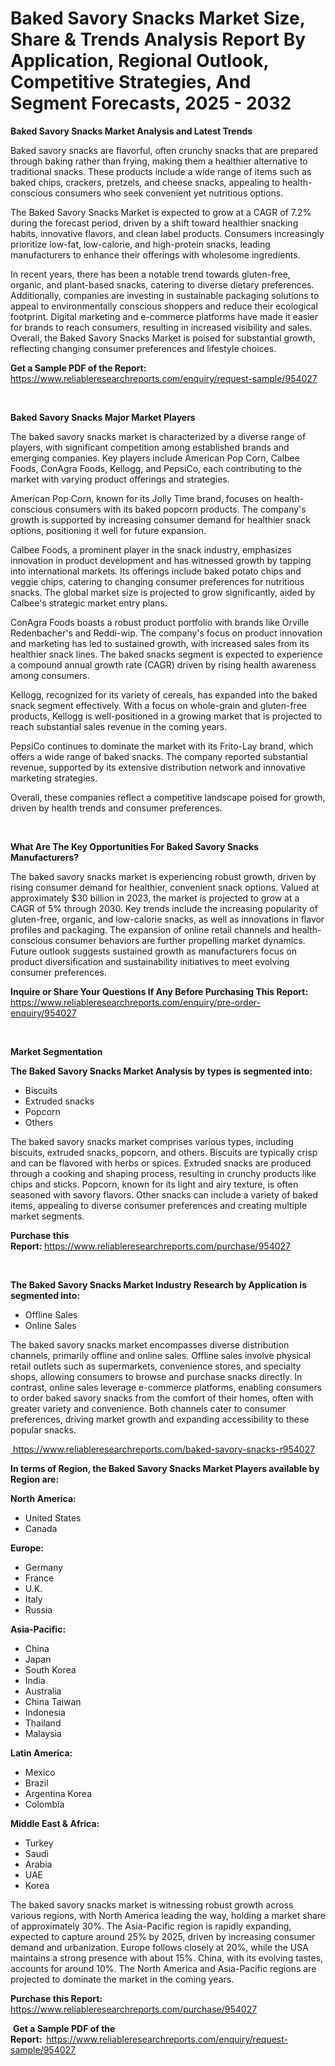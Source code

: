 <p><h1>Baked Savory Snacks Market Size, Share & Trends Analysis Report By Application, Regional Outlook, Competitive Strategies, And Segment Forecasts, 2025 - 2032</h1></p><p><strong>Baked Savory Snacks Market Analysis and Latest Trends</strong></p>
<p><p>Baked savory snacks are flavorful, often crunchy snacks that are prepared through baking rather than frying, making them a healthier alternative to traditional snacks. These products include a wide range of items such as baked chips, crackers, pretzels, and cheese snacks, appealing to health-conscious consumers who seek convenient yet nutritious options. </p><p>The Baked Savory Snacks Market is expected to grow at a CAGR of 7.2% during the forecast period, driven by a shift toward healthier snacking habits, innovative flavors, and clean label products. Consumers increasingly prioritize low-fat, low-calorie, and high-protein snacks, leading manufacturers to enhance their offerings with wholesome ingredients. </p><p>In recent years, there has been a notable trend towards gluten-free, organic, and plant-based snacks, catering to diverse dietary preferences. Additionally, companies are investing in sustainable packaging solutions to appeal to environmentally conscious shoppers and reduce their ecological footprint. Digital marketing and e-commerce platforms have made it easier for brands to reach consumers, resulting in increased visibility and sales. Overall, the Baked Savory Snacks Market is poised for substantial growth, reflecting changing consumer preferences and lifestyle choices.</p></p>
<p><strong>Get a Sample PDF of the Report:&nbsp;</strong> <a href="https://www.reliableresearchreports.com/enquiry/request-sample/954027?utm_campaign=3296&utm_medium=2&utm_source=Github&utm_content=ia&utm_term=18042025&utm_id=baked-savory-snacks">https://www.reliableresearchreports.com/enquiry/request-sample/954027</a></p>
<p>&nbsp;</p>
<p><strong>Baked Savory Snacks Major Market Players</strong></p>
<p><p>The baked savory snacks market is characterized by a diverse range of players, with significant competition among established brands and emerging companies. Key players include American Pop Corn, Calbee Foods, ConAgra Foods, Kellogg, and PepsiCo, each contributing to the market with varying product offerings and strategies.</p><p>American Pop Corn, known for its Jolly Time brand, focuses on health-conscious consumers with its baked popcorn products. The company's growth is supported by increasing consumer demand for healthier snack options, positioning it well for future expansion.</p><p>Calbee Foods, a prominent player in the snack industry, emphasizes innovation in product development and has witnessed growth by tapping into international markets. Its offerings include baked potato chips and veggie chips, catering to changing consumer preferences for nutritious snacks. The global market size is projected to grow significantly, aided by Calbee's strategic market entry plans.</p><p>ConAgra Foods boasts a robust product portfolio with brands like Orville Redenbacher's and Reddi-wip. The company's focus on product innovation and marketing has led to sustained growth, with increased sales from its healthier snack lines. The baked snacks segment is expected to experience a compound annual growth rate (CAGR) driven by rising health awareness among consumers.</p><p>Kellogg, recognized for its variety of cereals, has expanded into the baked snack segment effectively. With a focus on whole-grain and gluten-free products, Kellogg is well-positioned in a growing market that is projected to reach substantial sales revenue in the coming years.</p><p>PepsiCo continues to dominate the market with its Frito-Lay brand, which offers a wide range of baked snacks. The company reported substantial revenue, supported by its extensive distribution network and innovative marketing strategies.</p><p>Overall, these companies reflect a competitive landscape poised for growth, driven by health trends and consumer preferences.</p></p>
<p>&nbsp;</p>
<p><strong>What Are The Key Opportunities For Baked Savory Snacks Manufacturers?</strong></p>
<p><p>The baked savory snacks market is experiencing robust growth, driven by rising consumer demand for healthier, convenient snack options. Valued at approximately $30 billion in 2023, the market is projected to grow at a CAGR of 5% through 2030. Key trends include the increasing popularity of gluten-free, organic, and low-calorie snacks, as well as innovations in flavor profiles and packaging. The expansion of online retail channels and health-conscious consumer behaviors are further propelling market dynamics. Future outlook suggests sustained growth as manufacturers focus on product diversification and sustainability initiatives to meet evolving consumer preferences.</p></p>
<p><strong>Inquire or Share Your Questions If Any Before Purchasing This Report:</strong> <a href="https://www.reliableresearchreports.com/enquiry/pre-order-enquiry/954027?utm_campaign=3296&utm_medium=2&utm_source=Github&utm_content=ia&utm_term=18042025&utm_id=baked-savory-snacks">https://www.reliableresearchreports.com/enquiry/pre-order-enquiry/954027</a></p>
<p>&nbsp;</p>
<p><strong>Market Segmentation</strong></p>
<p><strong>The Baked Savory Snacks Market Analysis by types is segmented into:</strong></p>
<p><ul><li>Biscuits</li><li>Extruded snacks</li><li>Popcorn</li><li>Others</li></ul></p>
<p><p>The baked savory snacks market comprises various types, including biscuits, extruded snacks, popcorn, and others. Biscuits are typically crisp and can be flavored with herbs or spices. Extruded snacks are produced through a cooking and shaping process, resulting in crunchy products like chips and sticks. Popcorn, known for its light and airy texture, is often seasoned with savory flavors. Other snacks can include a variety of baked items, appealing to diverse consumer preferences and creating multiple market segments.</p></p>
<p><strong>Purchase this Report:&nbsp;</strong><a href="https://www.reliableresearchreports.com/purchase/954027?utm_campaign=3296&utm_medium=2&utm_source=Github&utm_content=ia&utm_term=18042025&utm_id=baked-savory-snacks">https://www.reliableresearchreports.com/purchase/954027</a></p>
<p>&nbsp;</p>
<p><strong>The Baked Savory Snacks Market Industry Research by Application is segmented into:</strong></p>
<p><ul><li>Offline Sales</li><li>Online Sales</li></ul></p>
<p><p>The baked savory snacks market encompasses diverse distribution channels, primarily offline and online sales. Offline sales involve physical retail outlets such as supermarkets, convenience stores, and specialty shops, allowing consumers to browse and purchase snacks directly. In contrast, online sales leverage e-commerce platforms, enabling consumers to order baked savory snacks from the comfort of their homes, often with greater variety and convenience. Both channels cater to consumer preferences, driving market growth and expanding accessibility to these popular snacks.</p></p>
<p><a href="https://www.reliableresearchreports.com/baked-savory-snacks-r954027?utm_campaign=3296&utm_medium=2&utm_source=Github&utm_content=ia&utm_term=18042025&utm_id=baked-savory-snacks">&nbsp;https://www.reliableresearchreports.com/baked-savory-snacks-r954027</a></p>
<p><strong>In terms of Region, the Baked Savory Snacks Market Players available by Region are:</strong></p>
<p>
    <p> <strong> North America: </strong>
        <ul>
            <li>United States</li>
            <li>Canada</li>
        </ul>
        </p> 
    <p> <strong> Europe: </strong>
        <ul>
            <li>Germany</li>
            <li>France</li>
            <li>U.K.</li>
            <li>Italy</li>
            <li>Russia</li>
        </ul>
        </p> 
    <p> <strong> Asia-Pacific: </strong>
        <ul>
            <li>China</li>
            <li>Japan</li>
            <li>South Korea</li>
            <li>India</li>
            <li>Australia</li>
            <li>China Taiwan</li>
            <li>Indonesia</li>
            <li>Thailand</li>
            <li>Malaysia</li>
        </ul>
        </p> 
    <p> <strong> Latin America: </strong>
        <ul>
            <li>Mexico</li>
            <li>Brazil</li>
            <li>Argentina Korea</li>
            <li>Colombia</li>
        </ul>
        </p> 
    <p> <strong> Middle East & Africa: </strong>
        <ul>
            <li>Turkey</li>
            <li>Saudi</li>
            <li>Arabia</li>
            <li>UAE</li>
            <li>Korea</li>
        </ul>
    </p>
    </p>
<p><p>The baked savory snacks market is witnessing robust growth across various regions, with North America leading the way, holding a market share of approximately 30%. The Asia-Pacific region is rapidly expanding, expected to capture around 25% by 2025, driven by increasing consumer demand and urbanization. Europe follows closely at 20%, while the USA maintains a strong presence with about 15%. China, with its evolving tastes, accounts for around 10%. The North America and Asia-Pacific regions are projected to dominate the market in the coming years.</p></p>
<p><strong>Purchase this Report: </strong><a href="https://www.reliableresearchreports.com/purchase/954027?utm_campaign=3296&utm_medium=2&utm_source=Github&utm_content=ia&utm_term=18042025&utm_id=baked-savory-snacks">https://www.reliableresearchreports.com/purchase/954027</a></p>
<p>&nbsp;<strong>Get a Sample PDF of the Report:&nbsp;&nbsp;</strong><a href="https://www.reliableresearchreports.com/enquiry/request-sample/954027?utm_campaign=3296&utm_medium=2&utm_source=Github&utm_content=ia&utm_term=18042025&utm_id=baked-savory-snacks">https://www.reliableresearchreports.com/enquiry/request-sample/954027</a></p>
<p><strong></strong></p>
<p><p></p><p></p><p></p></p>